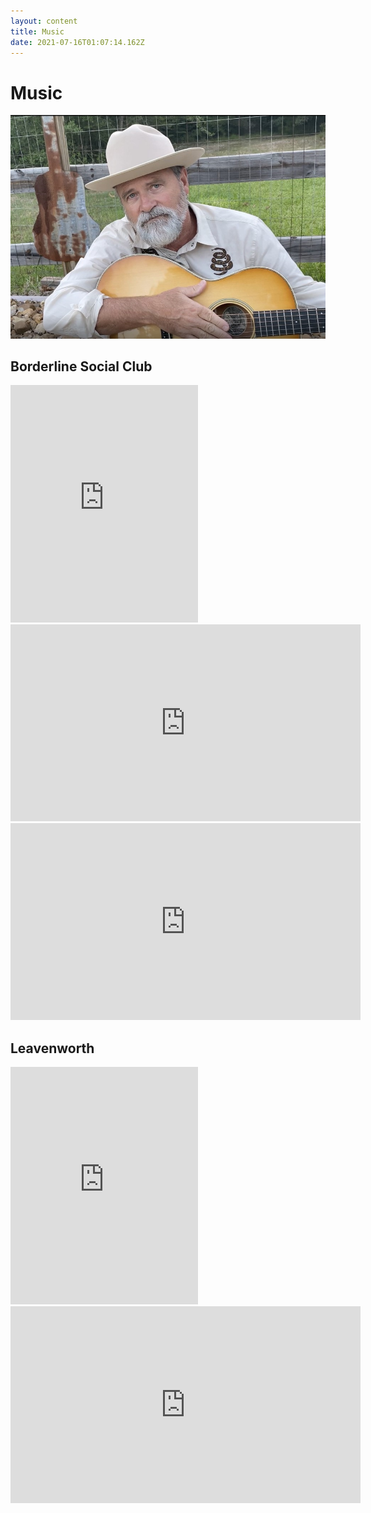```yaml
---
layout: content
title: Music
date: 2021-07-16T01:07:14.162Z
---
```

# Music

![john](../../images/uploads/johnpromo.jpg)

## Borderline Social Club

<iframe src="https://open.spotify.com/embed/album/0uQLrM8qTw2u6tMtjlOD2J" width="300" height="380" frameborder="0" allowtransparency="true" allow="encrypted-media"></iframe>
<iframe width="560" height="315" src="https://www.youtube.com/embed/3EMmiy8psMA" title="Buckets of Rain" frameborder="0" allow="accelerometer; autoplay; clipboard-write; encrypted-media; gyroscope; picture-in-picture" allowfullscreen></iframe>
<iframe width="560" height="315" src="https://www.youtube.com/embed/D5Q7xF-Za7I" title="Wandering Masquerade Show" frameborder="0" allow="accelerometer; autoplay; clipboard-write; encrypted-media; gyroscope; picture-in-picture" allowfullscreen></iframe>

## Leavenworth

<iframe src="https://open.spotify.com/embed/artist/3g4Szdp2GxPPBEdYZbrrgx" width="300" height="380" frameborder="0" allowtransparency="true" allow="encrypted-media"></iframe>

<iframe width="560" height="315" src="https://www.youtube.com/embed/dNymj2SmrW4" title="YouTube video player" frameborder="0" allow="accelerometer; autoplay; clipboard-write; encrypted-media; gyroscope; picture-in-picture" allowfullscreen></iframe>